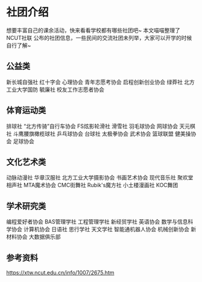 # 社团介绍
想要丰富自己的课余活动，快来看看学校都有哪些社团吧~
本文喵喵整理了 NCUT社联 公布的社团信息，一些民间的交流社团未列举，大家可以开学的时候自行了解~
## 公益类
新长城自强社
红十字会
心理协会
青年志愿考协会
启程创新创业协会
绿莽社
北方工业大学国防
毓廉社
校友工作志愿者协会
## 体育运动类
排球社
“北方传骑”自行车协会
FS炫影轮滑社
滑雪社
羽毛球协会
网球协会
天元棋社
斗鹰腰旗橄榄球社
乒乓球协会
台球社
太极拳协会
武术协会
篮球联盟
健美操协会
足球协会
## 文化艺术类
动脉动漫社
华章汉服社
北方工业大学摄影协会
书画艺术协会
现代音乐社
聚欢堂相声社
MTA魔术协会
CMC街舞社
Rubik's魔方社
小土楼漫画社
KOC舞团
## 学术研究类
编程爱好者协会
BAS管理学社
工程管理学社
新经贸学社
英语协会
数学与信息科学协会
计算机协会
日语社
思行学社
天文学社
智能通机器人协会
机械创新协会
新材料协会
大数据俱乐部
## 参考资料
https://xtw.ncut.edu.cn/info/1007/2675.htm
